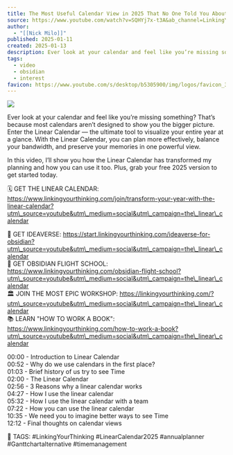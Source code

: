 ```yaml
---
title: The Most Useful Calendar View in 2025 That No One Told You About
source: https://www.youtube.com/watch?v=SQHYj7x-t3A&ab_channel=LinkingYourThinkingwithNickMilo
author:
  - "[[Nick Milo]]"
published: 2025-01-11
created: 2025-01-13
description: Ever look at your calendar and feel like you’re missing something? That’s because most calendars aren’t designed to show you the bigger picture. Enter the Linear Calendar — the ultimate tool to visual
tags:
  - video
  - obsidian
  - interest
favicon: https://www.youtube.com/s/desktop/b5305900/img/logos/favicon_32x32.png
---
```

![](https://www.youtube.com/watch?v=SQHYj7x-t3A)  

Ever look at your calendar and feel like you’re missing something? That’s because most calendars aren’t designed to show you the bigger picture. Enter the Linear Calendar — the ultimate tool to visualize your entire year at a glance. With the Linear Calendar, you can plan more effectively, balance your bandwidth, and preserve your memories in one powerful view.  
  
In this video, I’ll show you how the Linear Calendar has transformed my planning and how you can use it too. Plus, grab your free 2025 version to get started today.  
  
🗓️ GET THE LINEAR CALENDAR: https://www.linkingyourthinking.com/join/transform-your-year-with-the-linear-calendar?utm\_source=youtube&utm\_medium=social&utm\_campaign=the\_linear\_calendar  
  
🌌 GET IDEAVERSE: https://start.linkingyourthinking.com/ideaverse-for-obsidian?utm\_source=youtube&utm\_medium=social&utm\_campaign=the\_linear\_calendar  
🚀 GET OBSIDIAN FLIGHT SCHOOL: https://www.linkingyourthinking.com/obsidian-flight-school?utm\_source=youtube&utm\_medium=social&utm\_campaign=the\_linear\_calendar  
🏛️ JOIN THE MOST EPIC WORKSHOP: https://linkingyourthinking.com/?utm\_source=youtube&utm\_medium=social&utm\_campaign=the\_linear\_calendar  
📚 LEARN "HOW TO WORK A BOOK": https://www.linkingyourthinking.com/how-to-work-a-book?utm\_source=youtube&utm\_medium=social&utm\_campaign=the\_linear\_calendar  
  
00:00 - Introduction to Linear Calendar  
00:52 - Why do we use calendars in the first place?  
01:03 - Brief history of us try to see Time  
02:00 - The Linear Calendar  
02:56 - 3 Reasons why a linear calendar works  
04:27 - How I use the linear calendar  
05:32 - How I use the linear calendar with a team  
07:22 - How you can use the linear calendar  
10:35 - We need you to imagine better ways to see Time  
12:12 - Final thoughts on calendar views  


🔖 TAGS: #LinkingYourThinking #LinearCalendar2025 #annualplanner #Ganttchartalternative #timemanagement